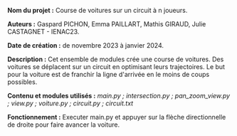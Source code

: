 **Nom du projet :** Course de voitures sur un circuit à n joueurs.

**Auteurs :** Gaspard PICHON, Emma PAILLART, Mathis GIRAUD, Julie CASTAGNET - IENAC23.

**Date de création :** de novembre 2023 à janvier 2024.

**Description :** Cet ensemble de modules crée une course de voitures. Des voitures se déplacent sur un circuit en optimisant leurs trajectoires. Le but pour la voiture est de franchir la ligne d'arrivée en le moins 
de coups possibles.

**Contenu et modules utilisés :**
*main.py ; intersection.py ; pan_zoom_view.py ; view.py ; voiture.py ; circuit.py ; circuit.txt*

**Fonctionnement :**
Executer main.py et appuyer sur la flèche directionnelle de droite pour faire avancer la voiture.